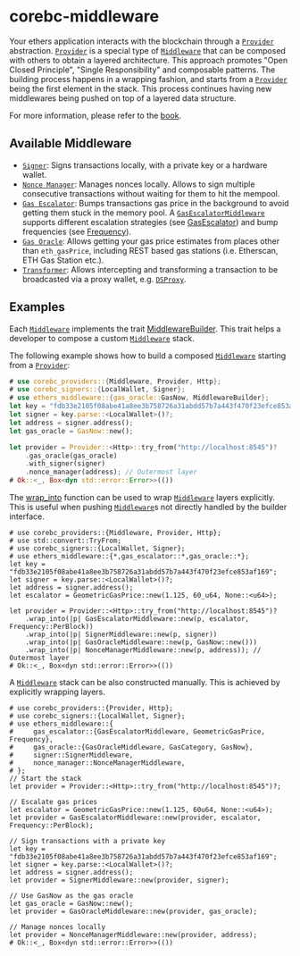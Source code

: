 # corebc-middleware

Your ethers application interacts with the blockchain through a [`Provider`](corebc_providers::Provider) abstraction. [`Provider`](corebc_providers::Provider) is a special type of [`Middleware`](corebc_providers::Middleware) that can be composed with others to obtain a layered architecture. This approach promotes "Open Closed Principle", "Single Responsibility" and composable patterns. The building process happens in a wrapping fashion, and starts from a [`Provider`](corebc_providers::Provider) being the first element in the stack. This process continues having new middlewares being pushed on top of a layered data structure.

For more information, please refer to the [book](https://gakonst.com/ethers-rs).

## Available Middleware

-   [`Signer`](./signer/struct.SignerMiddleware.html): Signs transactions locally, with a private key or a hardware wallet.
-   [`Nonce Manager`](./nonce_manager/struct.NonceManagerMiddleware.html): Manages nonces locally. Allows to sign multiple consecutive transactions without waiting for them to hit the mempool.
-   [`Gas Escalator`](./gas_escalator/struct.GasEscalatorMiddleware.html): Bumps transactions gas price in the background to avoid getting them stuck in the memory pool. A [`GasEscalatorMiddleware`](crate::gas_escalator::GasEscalatorMiddleware) supports different escalation strategies (see [GasEscalator](crate::gas_escalator::GasEscalator)) and bump frequencies (see [Frequency](crate::gas_escalator::Frequency)).
-   [`Gas Oracle`](./gas_oracle/struct.GasOracleMiddleware.html): Allows getting
    your gas price estimates from places other than `eth_gasPrice`, including REST based gas stations (i.e. Etherscan, ETH Gas Station etc.).
-   [`Transformer`](./transformer/trait.Transformer.html): Allows intercepting and
    transforming a transaction to be broadcasted via a proxy wallet, e.g.
    [`DSProxy`](./transformer/struct.DsProxy.html).

## Examples

Each [`Middleware`](corebc_providers::Middleware) implements the trait [MiddlewareBuilder](crate::MiddlewareBuilder). This trait helps a developer to compose a custom [`Middleware`](corebc_providers::Middleware) stack.

The following example shows how to build a composed [`Middleware`](corebc_providers::Middleware) starting from a [`Provider`](corebc_providers::Provider):

```rust
# use corebc_providers::{Middleware, Provider, Http};
# use corebc_signers::{LocalWallet, Signer};
# use ethers_middleware::{gas_oracle::GasNow, MiddlewareBuilder};
let key = "fdb33e2105f08abe41a8ee3b758726a31abdd57b7a443f470f23efce853af169";
let signer = key.parse::<LocalWallet>()?;
let address = signer.address();
let gas_oracle = GasNow::new();

let provider = Provider::<Http>::try_from("http://localhost:8545")?
    .gas_oracle(gas_oracle)
    .with_signer(signer)
    .nonce_manager(address); // Outermost layer
# Ok::<_, Box<dyn std::error::Error>>(())
```

The [wrap_into](crate::MiddlewareBuilder::wrap_into) function can be used to wrap [`Middleware`](corebc_providers::Middleware) layers explicitly. This is useful when pushing [`Middleware`](corebc_providers::Middleware)s not directly handled by the builder interface.

```rust,no_run
# use corebc_providers::{Middleware, Provider, Http};
# use std::convert::TryFrom;
# use corebc_signers::{LocalWallet, Signer};
# use ethers_middleware::{*,gas_escalator::*,gas_oracle::*};
let key = "fdb33e2105f08abe41a8ee3b758726a31abdd57b7a443f470f23efce853af169";
let signer = key.parse::<LocalWallet>()?;
let address = signer.address();
let escalator = GeometricGasPrice::new(1.125, 60_u64, None::<u64>);

let provider = Provider::<Http>::try_from("http://localhost:8545")?
    .wrap_into(|p| GasEscalatorMiddleware::new(p, escalator, Frequency::PerBlock))
    .wrap_into(|p| SignerMiddleware::new(p, signer))
    .wrap_into(|p| GasOracleMiddleware::new(p, GasNow::new()))
    .wrap_into(|p| NonceManagerMiddleware::new(p, address)); // Outermost layer
# Ok::<_, Box<dyn std::error::Error>>(())
```

A [`Middleware`](corebc_providers::Middleware) stack can be also constructed manually. This is achieved by explicitly wrapping layers.

```rust,no_run
# use corebc_providers::{Provider, Http};
# use corebc_signers::{LocalWallet, Signer};
# use ethers_middleware::{
#     gas_escalator::{GasEscalatorMiddleware, GeometricGasPrice, Frequency},
#     gas_oracle::{GasOracleMiddleware, GasCategory, GasNow},
#     signer::SignerMiddleware,
#     nonce_manager::NonceManagerMiddleware,
# };
// Start the stack
let provider = Provider::<Http>::try_from("http://localhost:8545")?;

// Escalate gas prices
let escalator = GeometricGasPrice::new(1.125, 60u64, None::<u64>);
let provider = GasEscalatorMiddleware::new(provider, escalator, Frequency::PerBlock);

// Sign transactions with a private key
let key = "fdb33e2105f08abe41a8ee3b758726a31abdd57b7a443f470f23efce853af169";
let signer = key.parse::<LocalWallet>()?;
let address = signer.address();
let provider = SignerMiddleware::new(provider, signer);

// Use GasNow as the gas oracle
let gas_oracle = GasNow::new();
let provider = GasOracleMiddleware::new(provider, gas_oracle);

// Manage nonces locally
let provider = NonceManagerMiddleware::new(provider, address);
# Ok::<_, Box<dyn std::error::Error>>(())
```
